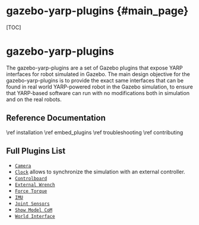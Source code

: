 gazebo-yarp-plugins {#main_page}
=====================

[TOC]

gazebo-yarp-plugins
=====================

The gazebo-yarp-plugins are a set of Gazebo plugins that expose YARP interfaces 
for robot simulated in Gazebo. The main design objective for the gazebo-yarp-plugins 
is to provide the exact same interfaces that can be found in real world YARP-powered 
robot in the Gazebo simulation, to ensure that YARP-based software can run with no modifications
both in simulation and on the real robots. 

Reference Documentation
-----------------------
\ref installation
\ref embed_plugins
\ref troubleshooting
\ref contributing

Full Plugins List
----------------
- [`Camera`](https://github.com/robotology/gazebo-yarp-plugins/tree/master/plugins/camera)
- [`Clock`](https://github.com/robotology/gazebo-yarp-plugins/tree/master/plugins/clock) allows to synchronize the simulation with an external controller.
- [`Controlboard`](https://github.com/robotology/gazebo-yarp-plugins/tree/master/plugins/controlboard)
- [`External Wrench`](https://github.com/robotology/gazebo-yarp-plugins/tree/master/plugins/externalwrench)
- [`Force Torque`](https://github.com/robotology/gazebo-yarp-plugins/tree/master/plugins/forcetorque)
- [`IMU`](https://github.com/robotology/gazebo-yarp-plugins/tree/master/plugins/imu)
- [`Joint Sensors`](https://github.com/robotology/gazebo-yarp-plugins/tree/master/plugins/jointsensors)
- [`Show Model CoM`](https://github.com/robotology/gazebo-yarp-plugins/tree/master/plugins/showmodelcom)
- [`World Interface`](https://github.com/robotology/gazebo-yarp-plugins/tree/master/plugins/worldinterface)